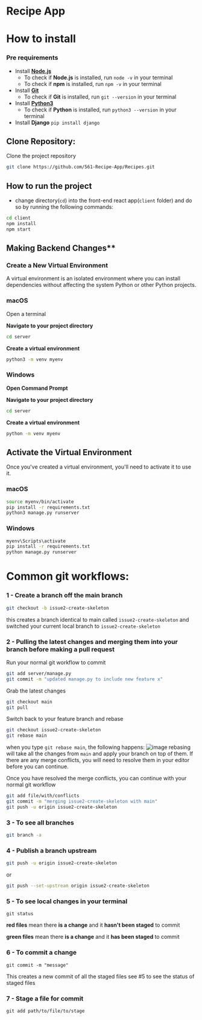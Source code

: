 
# Recipe App
# How to install
### Pre requirements
- Install [**Node.js**](https://nodejs.org/en/download/)
    - To check if **Node.js** is installed, run `node -v` in your terminal
    - To check if **npm** is installed, run `npm -v` in your terminal
- Install [**Git**](https://git-scm.com/downloads)
    - To check if **Git** is installed, run `git --version` in your terminal
- Install [**Python3**](https://www.python.org/downloads/)
    - To check if **Python** is installed, run `python3 --version` in your terminal
- Install **Django** `pip install django`
## Clone Repository: 
Clone the project repository
```bash
git clone https://github.com/561-Recipe-App/Recipes.git
```

## How to run the project
- change directory(`cd`) into the front-end react app(`client` folder) and do so by running the following commands:
```bash
cd client
npm install
npm start
```
## Making Backend Changes**
### Create a New Virtual Environment

A virtual environment is an isolated environment where you can install dependencies without affecting the system Python or other Python projects.

### macOS

Open a terminal

**Navigate to your project directory**
```bash
cd server
```

**Create a virtual environment**
```bash
python3 -m venv myenv
```

### Windows

**Open Command Prompt**

**Navigate to your project directory**
```cmd
cd server
```

**Create a virtual environment**
```cmd
python -m venv myenv
```

## Activate the Virtual Environment

Once you've created a virtual environment, you'll need to activate it to use it.

### macOS
```bash
source myenv/bin/activate
pip install -r requirements.txt
python3 manage.py runserver
```
### Windows
```cmd
myenv\Scripts\activate
pip install -r requirements.txt
python manage.py runserver
```


# Common git workflows:

### 1 - Create a branch off the main branch
```bash
git checkout -b issue2-create-skeleton
```    
this creates a branch identical to main called `issue2-create-skeleton` and switched your current local branch to `issue2-create-skeleton`


### 2 - Pulling the latest changes and merging them into your branch before making a pull request
Run your normal git workflow to commit
```bash
git add server/manage.py 
git commit -m "updated manage.py to include new feature x"
```

Grab the latest changes
```bash
git checkout main
git pull
```

Switch back to your feature branch and rebase

```bash
git checkout issue2-create-skeleton
git rebase main
```
when you type `git rebase main`, the following happens:
![image](https://wac-cdn.atlassian.com/dam/jcr:4e576671-1b7f-43db-afb5-cf8db8df8e4a/01%20What%20is%20git%20rebase.svg?cdnVersion=1234)
rebasing will take all the changes from `main` and apply your branch on top of them. If there are any merge conflicts, you will need to resolve them in your editor before you can continue.
    
Once you have resolved the merge conflicts, you can continue with your normal git workflow
```bash
git add file/with/conflicts 
git commit -m "merging issue2-create-skeleton with main"
git push -u origin issue2-create-skeleton
```
    
### 3 - To see all branches
```bash
git branch -a
```

### 4 - Publish a branch upstream
```bash
git push -u origin issue2-create-skeleton
```

or 

```bash
git push --set-upstream origin issue2-create-skeleton
```

### 5 - To see local changes in your terminal
`git status`

**red files** mean there **is a change** and it **hasn't been staged** to commit

**green files** mean there **is a change** and it **has been staged** to commit

### 6 - To commit a change
`git commit -m "message"`

This creates a new commit of all the staged files see #5 to see the status of staged files

### 7 - Stage a file for commit
`git add path/to/file/to/stage`